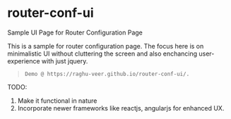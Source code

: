 # router-conf-ui
Sample UI Page for Router Configuration Page

This is a sample for router configuration page.
The focus here is on minimalistic UI without cluttering the screen and also enchancing user-experience with just jquery.

> `Demo @ https://raghu-veer.github.io/router-conf-ui/.`

TODO:
1. Make it functional in nature
2. Incorporate newer frameworks like reactjs, angularjs for enhanced UX.
